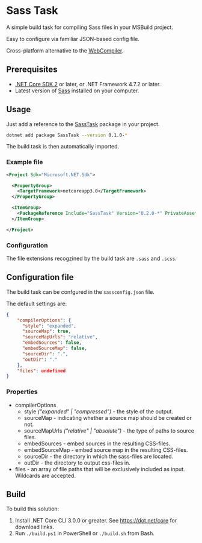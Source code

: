 Sass Task
==============================

A simple build task for compiling Sass files in your MSBuild project.

Easy to configure via familiar JSON-based config file.

Cross-platform alternative to the [WebCompiler](https://github.com/madskristensen/WebCompiler).

## Prerequisites

* [.NET Core SDK 2](https://www.dot.net/) or later, or .NET Framework 4.7.2 or later.
* Latest version of [Sass](https://sass-lang.com) installed on your computer.

## Usage

Just add a reference to the [SassTask](https://www.nuget.org/packages/SassTask) package in your project.

```sh
dotnet add package SassTask --version 0.1.0-*
```

The build task is then automatically imported.


### Example file

```xml
<Project Sdk="Microsoft.NET.Sdk">

  <PropertyGroup>
    <TargetFramework>netcoreapp3.0</TargetFramework>
  </PropertyGroup>

  <ItemGroup>
    <PackageReference Include="SassTask" Version="0.2.0-*" PrivateAssets="All" />
  </ItemGroup>

</Project>
```

### Configuration

The file extensions recogzined by the build task are ```.sass``` and ```.scss```. 

## Configuration file

The build task can be confgured in the ```sassconfig.json``` file.

The default settings are:

```json
{
    "compilerOptions": {
      "style": "expanded",
      "sourceMap": true,
      "sourceMapUrls": "relative",
      "embedSources": false,
      "embedSourceMap": false,
      "sourceDir": ".",
      "outDir": "."
    },
    "files": undefined
}
```

### Properties
* compilerOptions
  * style *("expanded" | "compressed")* - the style of the output.
  * sourceMap - indicating whether a source map should be created or not.
  * sourceMapUrls *("relative" | "absolute")* - the type of paths to source files.
  * embedSources - embed sources in the resulting CSS-files.
  * embedSourceMap - embed source map in the resulting CSS-files.
  * sourceDir - the directory in which the sass-files are located.
  * outDir - the directory to output css-files in.
* files - an array of file paths that will be exclusively included as input. Wildcards are accepted. 

## Build

To build this solution:

1. Install .NET Core CLI 3.0.0 or greater. See <https://dot.net/core> for download links.
2. Run `./build.ps1` in PowerShell or `./build.sh` from Bash.
